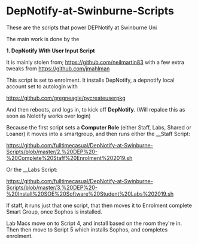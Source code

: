 # DepNotify-at-Swinburne-Scripts
These are the scripts that power DEPNotify at Swinburne Uni

The main work is done by the 

__1. DepNotify With User Input Script__

It is mainly stolen from; https://github.com/neilmartin83 with a few extra tweaks from https://github.com/jmahlman 

This script is set to enrolment. It installs DepNotify, a depnotify local account set to autologin with 

https://github.com/gregneagle/pycreateuserpkg

And then reboots, and logs in, to kick off __DepNotify__. (Will repalce this as soon as Nolotify works over login)

Because the first script sets a __Computer Role__ (either Staff, Labs, Shared or Loaner) it moves into a smartgroup, and then runs either the __Staff Script:

https://github.com/fulltimecasual/DepNotify-at-Swinburne-Scripts/blob/master/2.%20DEP%20-%20Complete%20Staff%20Enrolment%202019.sh

Or the __Labs Script: 

https://github.com/fulltimecasual/DepNotify-at-Swinburne-Scripts/blob/master/3.%20DEP%20-%20Install%20SOE%20Software%20Student%20Labs%202019.sh

If staff, it runs just that one script, that then moves it to Enrolment complete Smart Group, once Sophos is installed. 

Lab Macs move on to Script 4, and install based on the room they're in. Then then move to Script 5 which installs Sophos, and completes enrolment. 
